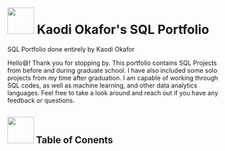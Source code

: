 # <img src="https://github.com/kaodi1999/SQL-Portfolio-KO/assets/88451981/6b7214b9-fd04-47ea-92b1-94354d12a26c" height="60" width="60"> Kaodi Okafor's SQL Portfolio
SQL Portfolio done entirely by Kaodi Okafor

Hello😄! Thank you for stopping by. This portfolio contains SQL Projects from before and during graduate school. I have also included some solo projects from my time after graduation. I am capable of working through SQL codes, as well as machine learning, and other data analytics languages. Feel free to take a look around and reach out if you have any feedback or questions.

## <img src="https://github.com/kaodi1999/SQL-Portfolio-KO/assets/88451981/1f4766ce-f80a-467e-93b1-1c624ad4720c" height="60" width="60"> Table of Conents

